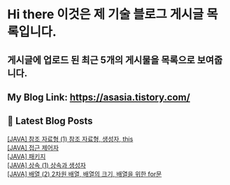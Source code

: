 # Hi there 이것은 제 기술 블로그 게시글 목록입니다.
## 게시글에 업로드 된 최근 5개의 게시물을 목록으로 보여줍니다.

## My Blog Link: https://asasia.tistory.com/

## 📕 Latest Blog Posts

<a href=https://asasia.tistory.com/67>[JAVA] 참조 자료형 (1) 참조 자료형, 생성자, this</a></br><a href=https://asasia.tistory.com/66>[JAVA] 접근 제어자</a></br><a href=https://asasia.tistory.com/65>[JAVA] 패키지</a></br><a href=https://asasia.tistory.com/64>[JAVA] 상속 (1) 상속과 생성자</a></br><a href=https://asasia.tistory.com/63>[JAVA] 배열 (2) 2차원 배열, 배열의 크기, 배열을 위한 for문</a></br>